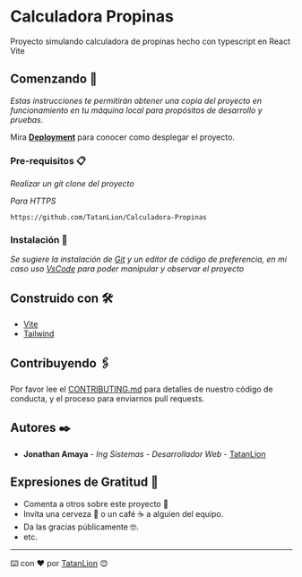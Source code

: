 # Calculadora Propinas

Proyecto simulando calculadora de propinas hecho con typescript en React Vite

## Comenzando 🚀

_Estas instrucciones te permitirán obtener una copia del proyecto en funcionamiento en tu máquina local para propósitos de desarrollo y pruebas._

Mira **[Deployment](https://calculadora-propinas-ts-tatanlion.netlify.app/)** para conocer como desplegar el proyecto.


### Pre-requisitos 📋

_Realizar un git clone del proyecto_

_Para HTTPS_
```
https://github.com/TatanLion/Calculadora-Propinas
```

### Instalación 🔧

_Se sugiere la instalación de [Git](https://git-scm.com/) y un editor de código de preferencia, en mi caso uso [VsCode](https://code.visualstudio.com/) para poder manipular y observar el proyecto_

## Construido con 🛠️


* [Vite](https://vite.dev/)
* [Tailwind](https://tailwindcss.com/)

## Contribuyendo 🖇️

Por favor lee el [CONTRIBUTING.md](https://github.com/TatanLion/Calculadora-Propinas) para detalles de nuestro código de conducta, y el proceso para enviarnos pull requests.

## Autores ✒️

* **Jonathan Amaya** - *Ing Sistemas - Desarrollador Web* - [TatanLion](https://github.com/TatanLion)

## Expresiones de Gratitud 🎁

* Comenta a otros sobre este proyecto 📢
* Invita una cerveza 🍺 o un café ☕ a alguien del equipo. 
* Da las gracias públicamente 🤓.
* etc.

---
⌨️ con ❤️ por [TatanLion](https://github.com/TatanLion) 😊
